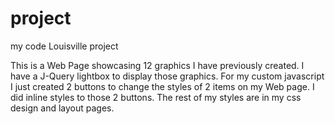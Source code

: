 # project
my code Louisville project

This is a Web Page showcasing 12 graphics I have previously created.
I have a J-Query lightbox to display those graphics.
For my custom javascript I just created 2 buttons to change the styles of 2 items on my Web page.
I did inline styles to those 2 buttons.  The rest of my styles are in my css design and layout pages.
